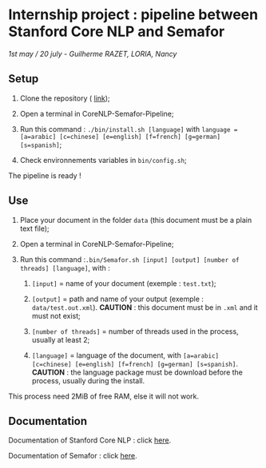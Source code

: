 # Internship project : pipeline between Stanford Core NLP and Semafor

*1st may / 20 july - Guilherme RAZET, LORIA, Nancy*

## Setup

1. Clone the repository ( [link](https://github.com/Vangelys/CoreNLP-Semafor-Pipeline.git));

2. Open a terminal in CoreNLP-Semafor-Pipeline;

3. Run this command : `./bin/install.sh [language]` with `language = [a=arabic] [c=chinese] [e=english] [f=french] [g=german] [s=spanish]`;

4. Check environnements variables in `bin/config.sh`;

The pipeline is ready !

## Use

1. Place your document in the folder `data` (this document must be a plain text file);

2. Open a terminal in CoreNLP-Semafor-Pipeline;

3. Run this command :`.bin/Semafor.sh [input] [output] [number of threads] [language]`, with :
	
	1. `[input]` = name of your document (exemple : `test.txt`);

	2. `[output]` = path and name of your output (exemple : `data/test.out.xml`). **CAUTION** : this document must be in `.xml` and it must not exist;

	3. `[number of threads]` = number of threads used in the process, usually at least 2;

	4. `[language]` = language of the document, with `[a=arabic] [c=chinese] [e=english] [f=french] [g=german] [s=spanish]`. **CAUTION** : the language package must be download before the process, usually during the install.

This process need 2MiB of free RAM, else it will not work.

## Documentation

Documentation of Stanford Core NLP : click [here](https://stanfordnlp.github.io/CoreNLP/index.html).

Documentation of Semafor : click [here](https://github.com/Noahs-ARK/semafor).